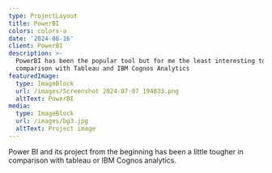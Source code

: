 ```yaml
---
type: ProjectLayout
title: PowerBI
colors: colors-a
date: '2024-08-16'
client: PowerBI
description: >-
  PowerBI has been the popular tool but for me the least interesting tool in
  comparison with Tableau and IBM Cognos Analytics
featuredImage:
  type: ImageBlock
  url: /images/Screenshot 2024-07-07 194033.png
  altText: PowerBI
media:
  type: ImageBlock
  url: /images/bg3.jpg
  altText: Project image
---
```

  Power BI and its project from the beginning has been a little tougher in comparison with tableau or IBM Cognos analytics.
